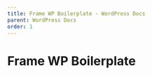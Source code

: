 ```yaml
---
title: Frame WP Boilerplate - WordPress Docs
parent: WordPress Docs
order: 1
---
```


# Frame WP Boilerplate